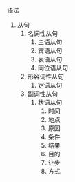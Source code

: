 语法

1. 从句
   1. 名词性从句
      1. 主语从句
      2. 宾语从句
      3. 表语从句
      4. 同位语从句
   2. 形容词性从句
      1. 定语从句
   3. 副词性从句
      1. 状语从句
         1. 时间
         2. 地点
         3. 原因
         4. 条件
         5. 结果
         6. 目的
         7. 让步
         8. 方式